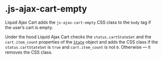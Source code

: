 # .js-ajax-cart-empty

Liquid Ajax Cart adds the `js-ajax-cart-empty` CSS class to the `body` tag if the user’s cart is empty.

Under the hood Liquid Ajax Cart checks the `status.cartStateSet` and the `cart.item_count` properties of the [`State`](/reference/state) object and adds the CSS class if the `status.cartStateSet` is `true` and `cart.item_count` is not `0`. Otherwise — it removes the CSS class.